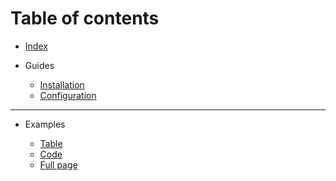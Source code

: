 # Table of contents

* [Index](index.md)

* Guides
    * [Installation](guides/installation.md)
    * [Configuration](guides/configuration.md)

---

* Examples

    * [Table](examples/table.md)
    * [Code](examples/code.md)
    * [Full page](examples/full-page.md)